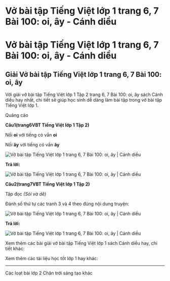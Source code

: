# Vở bài tập Tiếng Việt lớp 1 trang 6, 7 Bài 100: oi, ây - Cánh diều

# Vở bài tập Tiếng Việt lớp 1 trang 6, 7 Bài 100: oi, ây - Cánh diều

## Giải Vở bài tập Tiếng Việt lớp 1 trang 6, 7 Bài 100: oi, ây

Với giải vở bài tập Tiếng Việt lớp 1 Tập 2 trang 6, 7 Bài 100: oi, ây sách Cánh diều hay nhất, chi tiết sẽ giúp học sinh dễ dàng làm bài tập trong vở bài tập Tiếng Việt lớp 1.

Quảng cáo

**Câu****1****(trang****6****VBT Tiếng Việt lớp 1 Tập 2)**

Nối **oi** với tiếng có vần **oi**

Nối **ây** với tiếng có vần **ây**

![Vở bài tập Tiếng Việt lớp 1 trang 6, 7 Bài 100: oi, ây | Cánh diều](https://www.vietjack.com/vbt-tieng-viet-1-cd/images/bai-100-oi-ay-87699.png)

**Trả lời:**

![Vở bài tập Tiếng Việt lớp 1 trang 6, 7 Bài 100: oi, ây | Cánh diều](https://www.vietjack.com/vbt-tieng-viet-1-cd/images/bai-100-oi-ay-87704.png)

**Câu****2****(trang****7****VBT Tiếng Việt lớp 1 Tập 2)**

Tập đọc _(Sói và dê)_

Đánh số thứ tự các tranh 3 và 4 theo đúng nội dung truyện:

![Vở bài tập Tiếng Việt lớp 1 trang 6, 7 Bài 100: oi, ây | Cánh diều](https://www.vietjack.com/vbt-tieng-viet-1-cd/images/bai-100-oi-ay-87701.png)

**Trả lời:**

![Vở bài tập Tiếng Việt lớp 1 trang 6, 7 Bài 100: oi, ây | Cánh diều](https://www.vietjack.com/vbt-tieng-viet-1-cd/images/bai-100-oi-ay-87703.png)

Xem thêm các bài giải vở bài tập Tiếng Việt lớp 1 sách Cánh diều hay, chi tiết khác:

Xem thêm các tài liệu học tốt lớp 1 hay khác:

* * *

Các loạt bài lớp 2 Chân trời sáng tạo khác

